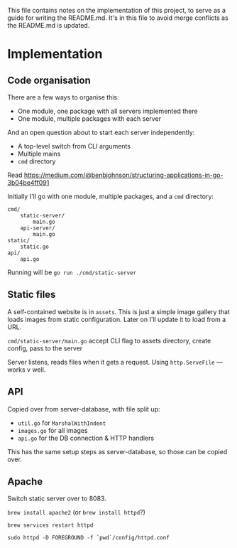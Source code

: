 This file contains notes on the implementation of this project, to serve as a guide for writing the README.md. It's in this file to avoid merge conflicts as the README.md is updated.

# Implementation

## Code organisation

There are a few ways to organise this:

- One module, one package with all servers implemented there
- One module, multiple packages with each server

And an open question about to start each server independently:

- A top-level switch from CLI arguments
- Multiple mains
- `cmd` directory

Read https://medium.com/@benbjohnson/structuring-applications-in-go-3b04be4ff091

Initially I'll go with one module, multiple packages, and a `cmd` directory:

```
cmd/
    static-server/
        main.go
    api-server/
        main.go
static/
    static.go
api/
    api.go
```

Running will be `go run ./cmd/static-server`

## Static files

A self-contained website is in `assets`. This is just a simple image gallery that loads images from static configuration. Later on I'll update it to load from a URL.

`cmd/static-server/main.go` accept CLI flag to assets directory, create config, pass to the server

Server listens, reads files when it gets a request. Using `http.ServeFile` — works v well.

## API

Copied over from server-database, with file split up:

- `util.go` for `MarshalWithIndent`
- `images.go` for all images
- `api.go` for the DB connection & HTTP handlers

This has the same setup steps as server-database, so those can be copied over.

## Apache

Switch static server over to 8083.

`brew install apache2` (or `brew install httpd`?)

```
brew services restart httpd
```

```
sudo httpd -D FOREGROUND -f `pwd`/config/httpd.conf
```
